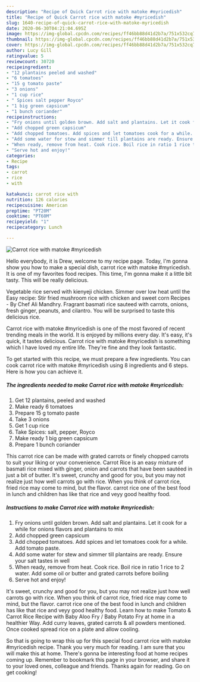 ```yaml
---
description: "Recipe of Quick Carrot rice with matoke #myricedish"
title: "Recipe of Quick Carrot rice with matoke #myricedish"
slug: 1640-recipe-of-quick-carrot-rice-with-matoke-myricedish
date: 2020-06-30T04:21:04.695Z
image: https://img-global.cpcdn.com/recipes/ff46bb88d41d2b7a/751x532cq70/carrot-rice-with-matoke-myricedish-recipe-main-photo.jpg
thumbnail: https://img-global.cpcdn.com/recipes/ff46bb88d41d2b7a/751x532cq70/carrot-rice-with-matoke-myricedish-recipe-main-photo.jpg
cover: https://img-global.cpcdn.com/recipes/ff46bb88d41d2b7a/751x532cq70/carrot-rice-with-matoke-myricedish-recipe-main-photo.jpg
author: Lucy Gill
ratingvalue: 5
reviewcount: 30720
recipeingredient:
- "12 plantains peeled and washed"
- "6 tomatoes"
- "15 g tomato paste"
- "3 onions"
- "1 cup rice"
- " Spices salt pepper Royco"
- "1 big green capsicum"
- "1 bunch coriander"
recipeinstructions:
- "Fry onions until golden brown. Add salt and plantains. Let it cook for a while for onions flavors and plantains to mix"
- "Add chopped green capsicum"
- "Add chopped tomatoes. Add spices and let tomatoes cook for a while. Add tomato paste."
- "Add some water for stew and simmer till plantains are ready. Ensure your salt tastes in well"
- "When ready, remove from heat. Cook rice. Boil rice in ratio 1 rice to 2 water. Add some oil or butter and grated carrots before boiling"
- "Serve hot and enjoy!"
categories:
- Recipe
tags:
- carrot
- rice
- with

katakunci: carrot rice with 
nutrition: 126 calories
recipecuisine: American
preptime: "PT20M"
cooktime: "PT60M"
recipeyield: "1"
recipecategory: Lunch

---
```



![Carrot rice with matoke #myricedish](https://img-global.cpcdn.com/recipes/ff46bb88d41d2b7a/751x532cq70/carrot-rice-with-matoke-myricedish-recipe-main-photo.jpg)

Hello everybody, it is Drew, welcome to my recipe page. Today, I'm gonna show you how to make a special dish, carrot rice with matoke #myricedish. It is one of my favorites food recipes. This time, I'm gonna make it a little bit tasty. This will be really delicious.

Vegetable rice served with kienyeji chicken. Simmer over low heat until the Easy recipe: Stir fried mushroom rice with chicken and sweet corn Recipes - By Chef Ali Mandhry. Fragrant basmati rice sauteed with carrots, onions, fresh ginger, peanuts, and cilantro. You will be surprised to taste this delicious rice.

Carrot rice with matoke #myricedish is one of the most favored of recent trending meals in the world. It is enjoyed by millions every day. It's easy, it's quick, it tastes delicious. Carrot rice with matoke #myricedish is something which I have loved my entire life. They're fine and they look fantastic.


To get started with this recipe, we must prepare a few ingredients. You can cook carrot rice with matoke #myricedish using 8 ingredients and 6 steps. Here is how you can achieve it.

<!--inarticleads1-->

##### The ingredients needed to make Carrot rice with matoke #myricedish:

1. Get 12 plantains, peeled and washed
1. Make ready 6 tomatoes
1. Prepare 15 g tomato paste
1. Take 3 onions
1. Get 1 cup rice
1. Take  Spices: salt, pepper, Royco
1. Make ready 1 big green capsicum
1. Prepare 1 bunch coriander


This carrot rice can be made with grated carrots or finely chopped carrots to suit your liking or your convenience. Carrot Rice is an easy mixture of basmati rice mixed with ginger, onion and carrots that have been sautéed in just a bit of butter. It&#39;s sweet, crunchy and good for you, but you may not realize just how well carrots go with rice. When you think of carrot rice, fried rice may come to mind, but the flavor. carrot rice one of the best food in lunch and children has like that rice and veyy good healthy food. 

<!--inarticleads2-->

##### Instructions to make Carrot rice with matoke #myricedish:

1. Fry onions until golden brown. Add salt and plantains. Let it cook for a while for onions flavors and plantains to mix
1. Add chopped green capsicum
1. Add chopped tomatoes. Add spices and let tomatoes cook for a while. Add tomato paste.
1. Add some water for stew and simmer till plantains are ready. Ensure your salt tastes in well
1. When ready, remove from heat. Cook rice. Boil rice in ratio 1 rice to 2 water. Add some oil or butter and grated carrots before boiling
1. Serve hot and enjoy!


It&#39;s sweet, crunchy and good for you, but you may not realize just how well carrots go with rice. When you think of carrot rice, fried rice may come to mind, but the flavor. carrot rice one of the best food in lunch and children has like that rice and veyy good healthy food. Learn how to make Tomato &amp; Carrot Rice Recipe with Baby Aloo Fry / Baby Potato Fry at home in a healthier Way. Add curry leaves, grated carrots &amp; all powders mentioned. Once cooked spread rice on a plate and allow cooling. 

So that is going to wrap this up for this special food carrot rice with matoke #myricedish recipe. Thank you very much for reading. I am sure that you will make this at home. There's gonna be interesting food at home recipes coming up. Remember to bookmark this page in your browser, and share it to your loved ones, colleague and friends. Thanks again for reading. Go on get cooking!

